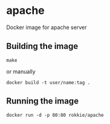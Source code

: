 # apache
Docker image for apache server

## Building the image
`make`

or manually

`docker build -t user/name:tag .`

## Running the image
`docker run -d -p 80:80 rokkie/apache`
